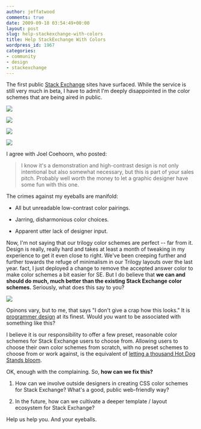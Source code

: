 ```yaml
---
author: jeffatwood
comments: true
date: 2009-09-18 03:54:49+00:00
layout: post
slug: help-stackexchange-with-colors
title: Help StackExchange With Colors
wordpress_id: 1967
categories:
- community
- design
- stackexchange
---
```



The first public [Stack Exchange](http://stackexchange.com) sites have surfaced. While the service is still very much in beta, I have to admit I'm deeply disappointed in the color schemes that are being aired in public.



![](http://blog.stackoverflow.com/wp-content/uploads/stackexchange-1.png)



![](http://blog.stackoverflow.com/wp-content/uploads/stackexchange-2.png)



![](http://blog.stackoverflow.com/wp-content/uploads/stackexchange-3.png)



![](http://blog.stackoverflow.com/wp-content/uploads/stackexchange-4.png)



I agree with Joel Coehoorn, who posted:





<blockquote>
I know it's a demonstration and high-contrast design is not only intentional but also somewhat necessary, but this is part of your sales pitch. Probably well worth the money to let a graphic designer have some fun with this one.
</blockquote>





The crimes against my eyeballs are manifold:







  * All but unreadable low-contrast color pairings.

  * Jarring, disharmonious color choices.

  * Apparent utter lack of designer input.




Now, I'm not saying that our trilogy color schemes are perfect -- far from it. Design is really, really hard and takes at least a month of tweaking in my experience to get it even close to right. We've been creeping further and further towards the refuge of minimalism in our Trilogy layouts over the last year. fact, I just deployed a change to remove the accepted answer color to make color schemes a bit easier for SE. But I do believe that **we can and should do much, much better than the existing Stack Exchange color schemes.** Seriously, what does this say to you?



![](http://blog.stackoverflow.com/wp-content/uploads/stackexchange-questions-page.png)



Opinons vary, but to me, that says "I don't give a crap how this looks." It is [programmer design](http://www.codinghorror.com/blog/archives/000734.html) at its finest. Would _you_ want to be associated with something like this?



I believe it is our responsibility to offer a few preset, reasonable color schemes for Stack Exchange users to choose from. Allowing users to choose their own color schemes from scratch, with no preset schemes to choose from or work against, is the equivalent of [letting a thousand Hot Dog Stands bloom](http://www.codinghorror.com/blog/archives/000341.html).



OK, enough with the complaining. So, **how can we fix this?**







  1. How can we involve outside designers in creating CSS color schemes for Stack Exchange? What's a good, public web-friendly way?




  2. In the future, how can we cultivate a deeper template / layout ecosystem for Stack Exchange?




Help us help you. And your eyeballs.

